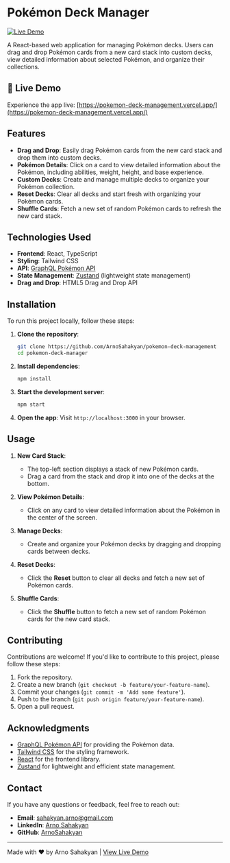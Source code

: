 # Pokémon Deck Manager

[![Live Demo](https://img.shields.io/badge/demo-live-brightgreen)](https://pokemon-deck-management.vercel.app/)

A React-based web application for managing Pokémon decks. Users can drag and drop Pokémon cards from a new card stack into custom decks, view detailed information about selected Pokémon, and organize their collections.

## 🚀 Live Demo

Experience the app live: [https://pokemon-deck-management.vercel.app/](https://pokemon-deck-management.vercel.app/)

## Features

- **Drag and Drop**: Easily drag Pokémon cards from the new card stack and drop them into custom decks.
- **Pokémon Details**: Click on a card to view detailed information about the Pokémon, including abilities, weight, height, and base experience.
- **Custom Decks**: Create and manage multiple decks to organize your Pokémon collection.
- **Reset Decks**: Clear all decks and start fresh with organizing your Pokémon cards.
- **Shuffle Cards**: Fetch a new set of random Pokémon cards to refresh the new card stack.
## Technologies Used

- **Frontend**: React, TypeScript
- **Styling**: Tailwind CSS
- **API**: [GraphQL Pokémon API](https://graphql-pokeapi.vercel.app/)
- **State Management**: [Zustand](https://zustand-demo.pmnd.rs/) (lightweight state management)
- **Drag and Drop**: HTML5 Drag and Drop API

## Installation

To run this project locally, follow these steps:

1. **Clone the repository**:
   ```bash
   git clone https://github.com/ArnoSahakyan/pokemon-deck-management
   cd pokemon-deck-manager
   ```

2. **Install dependencies**:
   ```bash
   npm install
   ```

3. **Start the development server**:
   ```bash
   npm start
   ```

4. **Open the app**:
   Visit `http://localhost:3000` in your browser.

## Usage

1. **New Card Stack**:
   - The top-left section displays a stack of new Pokémon cards.
   - Drag a card from the stack and drop it into one of the decks at the bottom.

2. **View Pokémon Details**:
   - Click on any card to view detailed information about the Pokémon in the center of the screen.

3. **Manage Decks**:
   - Create and organize your Pokémon decks by dragging and dropping cards between decks.

4. **Reset Decks**:
   - Click the **Reset** button to clear all decks and fetch a new set of Pokémon cards.

5. **Shuffle Cards**:
   - Click the **Shuffle** button to fetch a new set of random Pokémon cards for the new card stack.

## Contributing

Contributions are welcome! If you'd like to contribute to this project, please follow these steps:

1. Fork the repository.
2. Create a new branch (`git checkout -b feature/your-feature-name`).
3. Commit your changes (`git commit -m 'Add some feature'`).
4. Push to the branch (`git push origin feature/your-feature-name`).
5. Open a pull request.

## Acknowledgments

- [GraphQL Pokémon API](https://graphql-pokeapi.vercel.app/) for providing the Pokémon data.
- [Tailwind CSS](https://tailwindcss.com/) for the styling framework.
- [React](https://reactjs.org/) for the frontend library.
- [Zustand](https://zustand-demo.pmnd.rs/) for lightweight and efficient state management.

## Contact

If you have any questions or feedback, feel free to reach out:

- **Email**: sahakyan.arno@gmail.com
- **LinkedIn**: [Arno Sahakyan](https://www.linkedin.com/in/arno-sahakyan/)
- **GitHub**: [ArnoSahakyan](https://github.com/ArnoSahakyan)

---

Made with ❤️ by Arno Sahakyan | [View Live Demo](https://pokemon-deck-management.vercel.app/)
